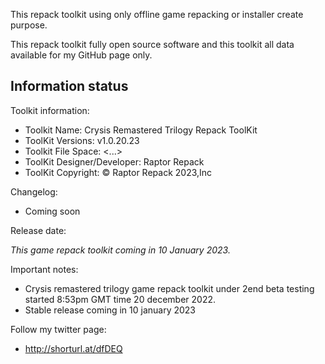 This repack toolkit using only offline game repacking or installer create purpose.

This repack toolkit fully open source software and this toolkit all data available for my GitHub page only.

Information status
-----------------------------------------------
Toolkit information:
- Toolkit Name: Crysis Remastered Trilogy Repack ToolKit
- ToolKit Versions: v1.0.20.23
- Toolkit File Space: <...>
- ToolKit Designer/Developer: Raptor Repack
- ToolKit Copyright: © Raptor Repack 2023,Inc

Changelog:
- Coming soon

Release date:

*This game repack toolkit coming in 10 January 2023.*

Important notes:

- Crysis remastered trilogy game repack toolkit under 2end beta testing started 8:53pm GMT time 20 december 2022.
- Stable release coming in 10 january 2023

Follow my twitter page:
- http://shorturl.at/dfDEQ
